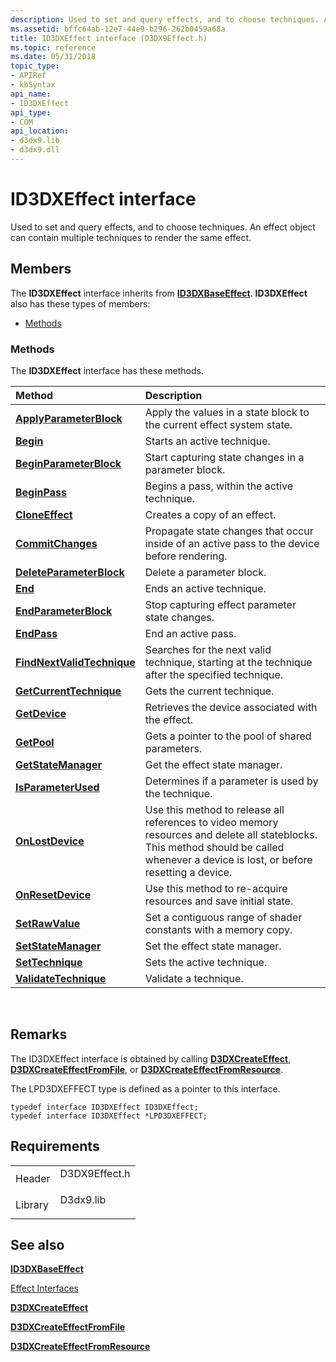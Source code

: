 ```yaml
---
description: Used to set and query effects, and to choose techniques. An effect object can contain multiple techniques to render the same effect.
ms.assetid: bffc64ab-12e7-44e9-b296-262b0459a68a
title: ID3DXEffect interface (D3DX9Effect.h)
ms.topic: reference
ms.date: 05/31/2018
topic_type: 
- APIRef
- kbSyntax
api_name: 
- ID3DXEffect
api_type: 
- COM
api_location: 
- d3dx9.lib
- d3dx9.dll
---
```


# ID3DXEffect interface

Used to set and query effects, and to choose techniques. An effect object can contain multiple techniques to render the same effect.

## Members

The **ID3DXEffect** interface inherits from [**ID3DXBaseEffect**](id3dxbaseeffect.md). **ID3DXEffect** also has these types of members:

-   [Methods](#methods)

### Methods

The **ID3DXEffect** interface has these methods.



| Method                                                                | Description                                                                                                                                                                                      |
|:----------------------------------------------------------------------|:-------------------------------------------------------------------------------------------------------------------------------------------------------------------------------------------------|
| [**ApplyParameterBlock**](id3dxeffect--applyparameterblock.md)       | Apply the values in a state block to the current effect system state.<br/>                                                                                                                 |
| [**Begin**](id3dxeffect--begin.md)                                   | Starts an active technique.<br/>                                                                                                                                                           |
| [**BeginParameterBlock**](id3dxeffect--beginparameterblock.md)       | Start capturing state changes in a parameter block.<br/>                                                                                                                                   |
| [**BeginPass**](id3dxeffect--beginpass.md)                           | Begins a pass, within the active technique.<br/>                                                                                                                                           |
| [**CloneEffect**](id3dxeffect--cloneeffect.md)                       | Creates a copy of an effect.<br/>                                                                                                                                                          |
| [**CommitChanges**](id3dxeffect--commitchanges.md)                   | Propagate state changes that occur inside of an active pass to the device before rendering.<br/>                                                                                           |
| [**DeleteParameterBlock**](id3dxeffect--deleteparameterblock.md)     | Delete a parameter block.<br/>                                                                                                                                                             |
| [**End**](id3dxeffect--end.md)                                       | Ends an active technique.<br/>                                                                                                                                                             |
| [**EndParameterBlock**](id3dxeffect--endparameterblock.md)           | Stop capturing effect parameter state changes.<br/>                                                                                                                                        |
| [**EndPass**](id3dxeffect--endpass.md)                               | End an active pass.<br/>                                                                                                                                                                   |
| [**FindNextValidTechnique**](id3dxeffect--findnextvalidtechnique.md) | Searches for the next valid technique, starting at the technique after the specified technique.<br/>                                                                                       |
| [**GetCurrentTechnique**](id3dxeffect--getcurrenttechnique.md)       | Gets the current technique.<br/>                                                                                                                                                           |
| [**GetDevice**](id3dxeffect--getdevice.md)                           | Retrieves the device associated with the effect.<br/>                                                                                                                                      |
| [**GetPool**](id3dxeffect--getpool.md)                               | Gets a pointer to the pool of shared parameters.<br/>                                                                                                                                      |
| [**GetStateManager**](id3dxeffect--getstatemanager.md)               | Get the effect state manager.<br/>                                                                                                                                                         |
| [**IsParameterUsed**](id3dxeffect--isparameterused.md)               | Determines if a parameter is used by the technique.<br/>                                                                                                                                   |
| [**OnLostDevice**](id3dxeffect--onlostdevice.md)                     | Use this method to release all references to video memory resources and delete all stateblocks. This method should be called whenever a device is lost, or before resetting a device.<br/> |
| [**OnResetDevice**](id3dxeffect--onresetdevice.md)                   | Use this method to re-acquire resources and save initial state.<br/>                                                                                                                       |
| [**SetRawValue**](id3dxeffect--setrawvalue.md)                       | Set a contiguous range of shader constants with a memory copy.<br/>                                                                                                                        |
| [**SetStateManager**](id3dxeffect--setstatemanager.md)               | Set the effect state manager.<br/>                                                                                                                                                         |
| [**SetTechnique**](id3dxeffect--settechnique.md)                     | Sets the active technique.<br/>                                                                                                                                                            |
| [**ValidateTechnique**](id3dxeffect--validatetechnique.md)           | Validate a technique.<br/>                                                                                                                                                                 |



 

## Remarks

The ID3DXEffect interface is obtained by calling [**D3DXCreateEffect**](d3dxcreateeffect.md), [**D3DXCreateEffectFromFile**](d3dxcreateeffectfromfile.md), or [**D3DXCreateEffectFromResource**](d3dxcreateeffectfromresource.md).

The LPD3DXEFFECT type is defined as a pointer to this interface.


```
typedef interface ID3DXEffect ID3DXEffect;
typedef interface ID3DXEffect *LPD3DXEFFECT;
```



## Requirements



|                    |                                                                                          |
|--------------------|------------------------------------------------------------------------------------------|
| Header<br/>  | <dl> <dt>D3DX9Effect.h</dt> </dl> |
| Library<br/> | <dl> <dt>D3dx9.lib</dt> </dl>     |



## See also

<dl> <dt>

[**ID3DXBaseEffect**](id3dxbaseeffect.md)
</dt> <dt>

[Effect Interfaces](dx9-graphics-reference-effects-interfaces.md)
</dt> <dt>

[**D3DXCreateEffect**](d3dxcreateeffect.md)
</dt> <dt>

[**D3DXCreateEffectFromFile**](d3dxcreateeffectfromfile.md)
</dt> <dt>

[**D3DXCreateEffectFromResource**](d3dxcreateeffectfromresource.md)
</dt> </dl>

 

 




